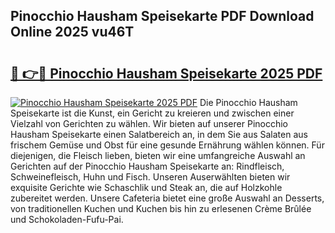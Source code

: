 ## Pinocchio Hausham Speisekarte PDF Download Online 2025 vu46T

# <h2><a href="http://gcc3rhl.nevu.top/?p=Pinocchio+Hausham+Speisekarte">🔗 👉🔴 Pinocchio Hausham Speisekarte 2025 PDF</a></h2>

[![Pinocchio Hausham Speisekarte 2025 PDF](https://i.imgur.com/dBaPXMq.png)](http://gcc3rhl.nevu.top/?p=Pinocchio+Hausham+Speisekarte)
Die Pinocchio Hausham Speisekarte ist die Kunst, ein Gericht zu kreieren und zwischen einer Vielzahl von Gerichten zu wählen. Wir bieten auf unserer Pinocchio Hausham Speisekarte einen Salatbereich an, in dem Sie aus Salaten aus frischem Gemüse und Obst für eine gesunde Ernährung wählen können. Für diejenigen, die Fleisch lieben, bieten wir eine umfangreiche Auswahl an Gerichten auf der Pinocchio Hausham Speisekarte an: Rindfleisch, Schweinefleisch, Huhn und Fisch. Unseren Auserwählten bieten wir exquisite Gerichte wie Schaschlik und Steak an, die auf Holzkohle zubereitet werden. Unsere Cafeteria bietet eine große Auswahl an Desserts, von traditionellen Kuchen und Kuchen bis hin zu erlesenen Crème Brûlée und Schokoladen-Fufu-Pai.
